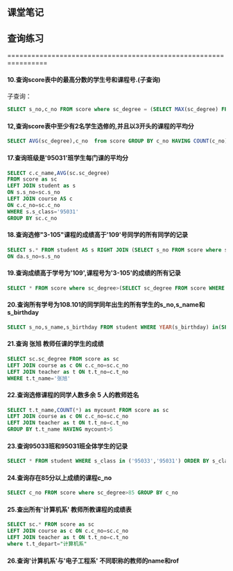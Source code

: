  
 ## 课堂笔记
 
 ## 查询练习
 ================================================================
 
 #### 10.查询score表中的最高分数的学生号和课程号.(子查询)
 
 子查询：
 ```sql
SELECT s_no,c_no FROM score where sc_degree = (SELECT MAX(sc_degree) FROM score)
```
#### 12,查询score表中至少有2名学生选修的,并且以3开头的课程的平均分

```sql
SELECT AVG(sc_degree),c_no  from score GROUP BY c_no HAVING COUNT(c_no)  >= 2 AND c_no like '3%'  ;
```
  
 #### 17.查询班级是'95031'班学生每门课的平均分
 ```sql
SELECT c.c_name,AVG(sc.sc_degree)
FROM score as sc
LEFT JOIN student as s
ON s.s_no=sc.s_no
LEFT JOIN course AS c
ON c.c_no=sc.c_no
WHERE s.s_class='95031'
GROUP BY sc.c_no
```


 #### 18.查询选修"3-105"课程的成绩高于'109'号同学的所有同学的记录
 ```sql
SELECT s.* FROM student AS s RIGHT JOIN (SELECT s_no FROM score where sc_degree>(SELECT sc_degree FROM score WHERE c_no='3-105' AND s_no='109') AND c_no='3-105') AS da 
ON da.s_no=s.s_no
```

 #### 19.查询成绩高于学号为'109',课程号为'3-105'的成绩的所有记录
 ```sql
SELECT * FROM score where sc_degree>(SELECT sc_degree FROM score WHERE c_no='3-105' AND s_no='109')
```

 #### 20.查询所有学号为108.101的同学同年出生的所有学生的s_no,s_name和s_birthday
```sql
SELECT s_no,s_name,s_birthday FROM student WHERE YEAR(s_birthday) in(SELECT YEAR(s_birthday) FROM student where s_no in('101','108'));
```
 #### 21.查询 张旭 教师任课的学生的成绩
 ```sql
SELECT sc.sc_degree FROM score as sc 
LEFT JOIN course as c ON c.c_no=sc.c_no
LEFT JOIN teacher as t ON t.t_no=c.t_no
WHERE t.t_name='张旭'
```


 #### 22.查询选修课程的同学人数多余 5 人的教师姓名
 ```sql
SELECT t.t_name,COUNT(*) as mycount FROM score as sc 
LEFT JOIN course as c ON c.c_no=sc.c_no
LEFT JOIN teacher as t ON t.t_no=c.t_no
GROUP BY t.t_name HAVING mycount>5
```


 #### 23.查询95033班和95031班全体学生的记录
 ```sql
SELECT * FROM student WHERE s_class in ('95033','95031') ORDER BY s_class
```


 #### 24.查询存在85分以上成绩的课程c_no
 ```sql
SELECT c_no FROM score where sc_degree>85 GROUP BY c_no
```

 #### 25.查出所有'计算机系' 教师所教课程的成绩表
 ```sql
SELECT sc.* FROM score as sc
LEFT JOIN course as c ON c.c_no=sc.c_no
LEFT JOIN teacher as t ON t.t_no=c.t_no
where t.t_depart="计算机系"
```

 #### 26.查询'计算机系'与'电子工程系' 不同职称的教师的name和rof